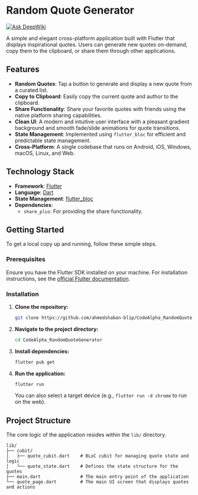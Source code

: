 # Random Quote Generator

[![Ask DeepWiki](https://devin.ai/assets/askdeepwiki.png)](https://deepwiki.com/ahmedshaban-blip/CodeAlpha_RandomQuoteGenerator)

A simple and elegant cross-platform application built with Flutter that displays inspirational quotes. Users can generate new quotes on-demand, copy them to the clipboard, or share them through other applications.

## Features

- **Random Quotes**: Tap a button to generate and display a new quote from a curated list.
- **Copy to Clipboard**: Easily copy the current quote and author to the clipboard.
- **Share Functionality**: Share your favorite quotes with friends using the native platform sharing capabilities.
- **Clean UI**: A modern and intuitive user interface with a pleasant gradient background and smooth fade/slide animations for quote transitions.
- **State Management**: Implemented using `flutter_bloc` for efficient and predictable state management.
- **Cross-Platform**: A single codebase that runs on Android, iOS, Windows, macOS, Linux, and Web.

## Technology Stack

- **Framework**: [Flutter](https://flutter.dev/)
- **Language**: [Dart](https://dart.dev/)
- **State Management**: [flutter_bloc](https://pub.dev/packages/flutter_bloc)
- **Dependencies**:
  - `share_plus`: For providing the share functionality.

## Getting Started

To get a local copy up and running, follow these simple steps.

### Prerequisites

Ensure you have the Flutter SDK installed on your machine. For installation instructions, see the [official Flutter documentation](https://flutter.dev/docs/get-started/install).

### Installation

1.  **Clone the repository:**
    ```sh
    git clone https://github.com/ahmedshaban-blip/CodeAlpha_RandomQuoteGenerator.git
    ```

2.  **Navigate to the project directory:**
    ```sh
    cd CodeAlpha_RandomQuoteGenerator
    ```

3.  **Install dependencies:**
    ```sh
    flutter pub get
    ```

4.  **Run the application:**
    ```sh
    flutter run
    ```
    You can also select a target device (e.g., `flutter run -d chrome` to run on the web).

## Project Structure

The core logic of the application resides within the `lib/` directory.

```
lib/
├── cubit/
│   ├── quote_cubit.dart    # BLoC cubit for managing quote state and logic
│   └── quote_state.dart    # Defines the state structure for the quotes
├── main.dart               # The main entry point of the application
└── quote_page.dart         # The main UI screen that displays quotes and actions
